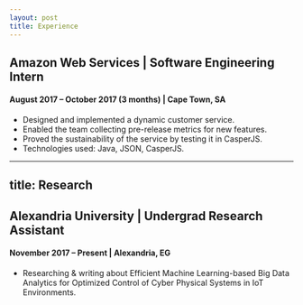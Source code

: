 ```yaml
---
layout: post
title: Experience
---
```

## Amazon Web Services | Software Engineering Intern
#### August 2017 – October 2017 (3 months) | Cape Town, SA
* Designed and implemented a dynamic customer service.
* Enabled the team collecting pre-release metrics for new features.
* Proved the sustainability of the service by testing it in CasperJS.
* Technologies used: Java, JSON, CasperJS.

---
title: Research
---
## Alexandria University | Undergrad Research Assistant
#### November 2017 – Present | Alexandria, EG
* Researching & writing about Efficient Machine Learning-based Big Data
Analytics for Optimized Control of Cyber Physical Systems in IoT
Environments.

